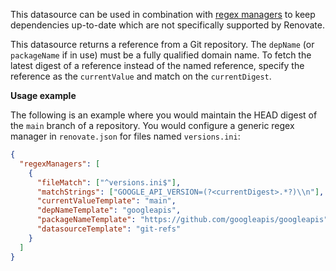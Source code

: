 This datasource can be used in combination with [regex managers](https://docs.renovatebot.com/modules/manager/regex/) to keep dependencies up-to-date which are not specifically supported by Renovate.

This datasource returns a reference from a Git repository.
The `depName` (or `packageName` if in use) must be a fully qualified domain name.
To fetch the latest digest of a reference instead of the named reference, specify the reference as the `currentValue` and match on the `currentDigest`.

**Usage example**

The following is an example where you would maintain the HEAD digest of the `main` branch of a repository.
You would configure a generic regex manager in `renovate.json` for files named `versions.ini`:

```json
{
  "regexManagers": [
    {
      "fileMatch": ["^versions.ini$"],
      "matchStrings": ["GOOGLE_API_VERSION=(?<currentDigest>.*?)\\n"],
      "currentValueTemplate": "main",
      "depNameTemplate": "googleapis",
      "packageNameTemplate": "https://github.com/googleapis/googleapis",
      "datasourceTemplate": "git-refs"
    }
  ]
}
```
